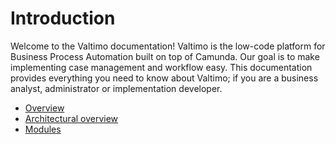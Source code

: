 # Introduction

Welcome to the Valtimo documentation! Valtimo is the low-code platform for Business Process Automation built on
top of Camunda. Our goal is to make implementing case management and workflow easy. This documentation provides everything
you need to know about Valtimo; if you are a business analyst, administrator or implementation developer.

* [Overview](introduction/overview.md)
* [Architectural overview](introduction/architectural-overview.md)
* [Modules](introduction/modules/modules.md)
